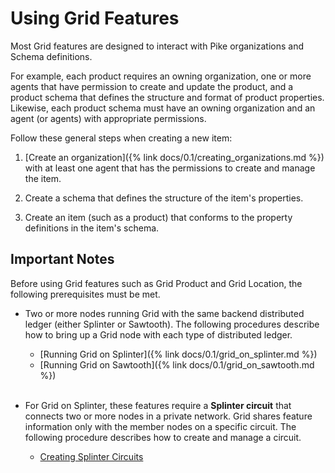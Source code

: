 # Using Grid Features

<!--
   Copyright (c) 2024 Bitwise IO, Inc.
  Copyright (c) 2018-2020 Cargill Incorporated
  Licensed under Creative Commons Attribution 4.0 International License
  https://creativecommons.org/licenses/by/4.0/
-->

Most Grid features are designed to interact with Pike organizations and Schema
definitions.

For example, each product requires an owning organization, one or more agents
that have permission to create and update the product, and a product schema
that defines the structure and format of product properties.
Likewise, each product schema must have an owning organization and an agent
(or agents) with appropriate permissions.

Follow these general steps when creating a new item:

1. [Create an organization]({% link docs/0.1/creating_organizations.md %})
   with at least one agent that has the permissions to create and manage the
   item.

1. Create a schema that defines the structure of the item's properties.

1. Create an item (such as a product) that conforms to the property definitions
   in the item's schema.

## Important Notes

Before using Grid features such as Grid Product and Grid Location, the following
prerequisites must be met.

* Two or more nodes running Grid with the same backend distributed ledger
  (either Splinter or Sawtooth). The following procedures describe
  how to bring up a Grid node with each type of distributed ledger.

    - [Running Grid on Splinter]({% link docs/0.1/grid_on_splinter.md %})
    - [Running Grid on Sawtooth]({% link docs/0.1/grid_on_sawtooth.md %})
      <br><br>

* For Grid on Splinter, these features require a **Splinter circuit** that
  connects two or more nodes in a private network. Grid shares feature
  information only with the member nodes on a specific circuit. The following
  procedure describes how to create and manage a circuit.

    - [Creating Splinter Circuits](creating_splinter_circuits.md)
